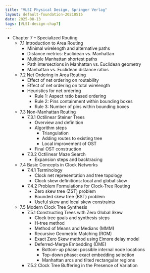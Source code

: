 ```yaml
---
title: "VLSI Physical Design, Springer Verlag"
layout: default-foundation-20210515
date: 2025-08-13
tags: [VLSI-design-chap7]
---
```


- Chapter 7 – Specialized Routing  
  - 7.1 Introduction to Area Routing  
    - Minimal wirelength and alternative paths  
    - Distance metrics: Euclidean vs. Manhattan  
    - Multiple Manhattan shortest paths  
    - Path intersections in Manhattan vs. Euclidean geometry  
    - Manhattan vs. Euclidean distance ratios  
  - 7.2 Net Ordering in Area Routing  
    - Effect of net ordering on routability  
    - Effect of net ordering on total wirelength  
    - Heuristics for net ordering  
      - Rule 1: Aspect ratio based ordering  
      - Rule 2: Pins containment within bounding boxes  
      - Rule 3: Number of pins within bounding boxes  
  - 7.3 Non-Manhattan Routing  
    - 7.3.1 Octilinear Steiner Trees  
      - Overview and definition  
      - Algorithm steps  
        - Triangulation  
        - Adding routes to existing tree  
        - Local improvement of OST  
      - Final OST construction  
    - 7.3.2 Octilinear Maze Search  
      - Expansion steps and backtracing  
  - 7.4 Basic Concepts in Clock Networks  
    - 7.4.1 Terminology  
      - Clock net representation and tree topology  
      - Clock skew definitions: local and global skew  
    - 7.4.2 Problem Formulations for Clock-Tree Routing  
      - Zero skew tree (ZST) problem  
      - Bounded skew tree (BST) problem  
      - Useful skew and local skew constraints  
  - 7.5 Modern Clock Tree Synthesis  
    - 7.5.1 Constructing Trees with Zero Global Skew  
      - Clock tree goals and synthesis steps  
      - H-tree method  
      - Method of Means and Medians (MMM)  
      - Recursive Geometric Matching (RGM)  
      - Exact Zero Skew method using Elmore delay model  
      - Deferred-Merge Embedding (DME)  
        - Bottom-up phase: possible internal node locations  
        - Top-down phase: exact embedding selection  
        - Manhattan arcs and tilted rectangular regions  
    - 7.5.2 Clock Tree Buffering in the Presence of Variation
